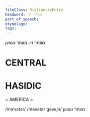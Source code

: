 ```yaml
---
fileClass: DictionaryEntry
headword: מוותּר זײַן
part_of_speech: 
etymology: 
tags: 
---
```

מוותּר זײַן
מוותּר געווען

CENTRAL
========

HASIDIC
=======
= AMERICA = 

/məˈvatər/
/məvatər gəvejn/ מוותּר געווען